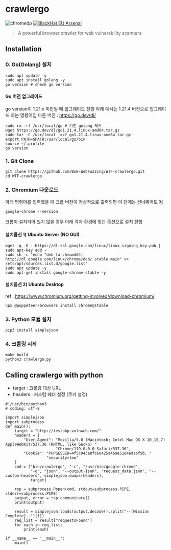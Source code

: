 # crawlergo
![chromedp](https://img.shields.io/badge/chromedp-v0.5.2-brightgreen.svg) [![BlackHat EU Arsenal](https://img.shields.io/badge/BlackHat%20Europe-2021%20Arsenal-blue.svg)](https://www.blackhat.com/eu-21/arsenal/schedule/index.html#crawlergo-a-powerful-browser-crawler-for-web-vulnerability-scanners-25113)

> A powerful browser crawler for web vulnerability scanners

## Installation

### 0. Go(Golang) 설치
```shell
sudo apt update -y
sudo apt install golang -y
go version # check go version
```

#### Go 버전 업그레이드
go version이 1.21.x 미만일 때 업그레이드 진행
아래 예시는 1.21.4 버전으로 업그레이드 하는 명령어임
다른 버전 : https://go.dev/dl/

```shell
sudo rm -rf /usr/local/go # 기존 golang 제거
wget https://go.dev/dl/go1.21.4.linux-amd64.tar.gz
sudo tar -C /usr/local -xzf go1.21.4.linux-amd64.tar.gz
export PATH=$PATH:/usr/local/go/bin
source ~/.profile
go version
```

### 1. Git Clone
```shell
git clone https://github.com/BoB-WebFuzzing/WTF-crawlergo.git
cd WTF-crawlergo
```
### 2. Chromium 다운로드
아래 명령어를 입력했을 때 크롬 버전이 정상적으로 출력되면 이 단계는 건너뛰어도 됨
```shell
google-chrome --version
```
크롬이 설치되어 있지 않을 경우 아래 각자 환경에 맞는 옵션으로 설치 진행
#### 설치옵션 1) Ubuntu Server (NO GUI)
```shell
wget -q -O - https://dl-ssl.google.com/linux/linux_signing_key.pub | sudo apt-key add -
sudo sh -c 'echo "deb [arch=amd64] http://dl.google.com/linux/chrome/deb/ stable main" >> /etc/apt/sources.list.d/google.list'
sudo apt update -y
sudo apt-get install google-chrome-stable -y
```

#### 설치옵션 2) Ubuntu Desktop
ref : https://www.chromium.org/getting-involved/download-chromium/
```shell
npx @puppeteer/browsers install chrome@stable
```
### 3. Python 모듈 설치
```shell
pip3 install simplejson
```
### 4. 크롤링 시작
```shell
make build
python3 crawlergo.py
```

## Calling crawlergo with python
- target : 크롤링 대상 URL
- headers : 커스텀 헤더 설정 (쿠키 설정)
```python3
#!/usr/bin/python3
# coding: utf-8

import simplejson
import subprocess
def main():
    target = "http://testphp.vulnweb.com/"
    headers = {
        "User-Agent": "Mozilla/5.0 (Macintosh; Intel Mac OS X 10_15_7) AppleWebKit/537.36 (KHTML, like Gecko) "
                      "Chrome/119.0.0.0 Safari/537.36",
        "Cookie": "PHPSESSID=4f5c943a8fc68425a469e5184edabf9b; "
                  "security=low"
    }
    cmd = ["bin/crawlergo", "-c", "/usr/bin/google-chrome",
           "-o", "json", "--output-json", "request_data.json", "--custom-headers", simplejson.dumps(headers),
           target]

    rsp = subprocess.Popen(cmd, stdout=subprocess.PIPE, stderr=subprocess.PIPE)
    output, error = rsp.communicate()
    print(output)

    result = simplejson.loads(output.decode().split("--[Mission Complete]--")[1])
    req_list = result["requestsFound"]
    for each in req_list:
        print(each)

if __name__ == '__main__':
    main()
```
